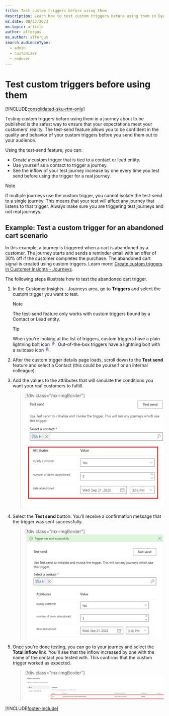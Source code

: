 ```yaml
---
title: Test custom triggers before using them
description: Learn how to test custom triggers before using them in Dynamics 365 Customer Insights - Journeys.
ms.date: 08/23/2023
ms.topic: article
author: alfergus
ms.author: alfergus
search.audienceType: 
  - admin
  - customizer
  - enduser
---
```


# Test custom triggers before using them

[!INCLUDE[consolidated-sku-rtm-only](../includes/consolidated-sku-rtm-only.md)]

Testing custom triggers before using them in a journey about to be published is the safest way to ensure that your expectations meet your customers' reality. The test-send feature allows you to be confident in the quality and behavior of your custom triggers before you send them out to your audience.

Using the test-send feature, you can:

- Create a custom trigger that is tied to a contact or lead entity.
- Use yourself as a contact to trigger a journey.
- See the inflow of your test journey increase by one every time you test send before using the trigger for a real journey.

> [!NOTE]
> If multiple journeys use the custom trigger, you cannot isolate the test-send to a single journey. This means that your test will affect any journey that listens to that trigger. Always make sure you are triggering test journeys and not real journeys.

## Example: Test a custom trigger for an abandoned cart scenario

In this example, a journey is triggered when a cart is abandoned by a customer. The journey starts and sends a reminder email with an offer of 30% off if the customer completes the purchase. The abandoned cart signal is created using custom triggers. Learn more: [Create custom triggers in Customer Insights - Journeys](real-time-marketing-custom-triggers.md).

The following steps illustrate how to test the abandoned cart trigger.

1. In the Customer Insights - Journeys area, go to **Triggers** and select the custom trigger you want to test.
    > [!NOTE]
    > The test-send feature only works with custom triggers bound by a Contact or Lead entity.

    > [!TIP]
    > When you're looking at the list of triggers, custom triggers have a plain lightning bolt icon ![Custom trigger icon.](media/real-time-marketing-custom.png "Custom trigger icon"). Out-of-the-box triggers have a lightning bolt with a suitcase icon ![Out-of-the-box trigger icon.](media/real-time-marketing-oob.png "Out-of-the-box trigger icon").
1. After the custom trigger details page loads, scroll down to the **Test send** feature and select a Contact (this could be yourself or an internal colleague).
1. Add the values to the attributes that will simulate the conditions you want your real customers to fulfill.

    > [!div class="mx-imgBorder"]
    > ![Screenshot of the attribute values filled out for the journey conditions.](media/real-time-marketing-test-send-values.png "Screenshot of the attribute values filled out for the journey conditions")

1. Select the **Test send** button. You'll receive a confirmation message that the trigger was sent successfully.

    > [!div class="mx-imgBorder"]
    > ![Screenshot of the test send confirmation.](media/real-time-marketing-test-send-confirmation.png "Screenshot of the test send confirmation")

1. Once you're done testing, you can go to your journey and select the **Total inflow** link. You'll see that the inflow increased by one with the name of the contact you tested with. This confirms that the custom trigger worked as expected.

    > [!div class="mx-imgBorder"]
    > ![Screenshot of journey inflow.](media/real-time-marketing-test-send-inflow.png "Screenshot of journey inflow")

[!INCLUDE[footer-include](../includes/footer-banner.md)]
